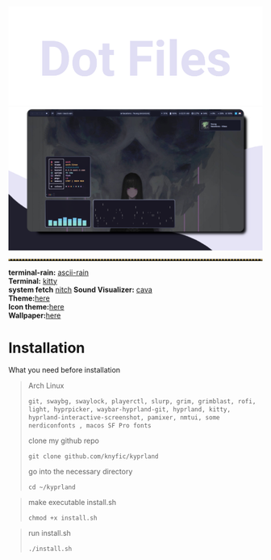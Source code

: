 ![dotfiles](https://github.com/knyfic/kyprland/blob/main/assets/dot.png?raw=true)
<br />
![rice05](https://github.com/knyfic/kyprland/blob/main/assets/desktop1.png?raw=true)

<!-- Horizontal Lines -->
<hr style="border-top: 3px dotted #998143">

**terminal-rain:** [ascii-rain](https://github.com/nkleemann/ascii-rain) <br />
**Terminal:** [kitty](https://github.com/kovidgoyal/kitty) <br />
**system fetch** [nitch](https://github.com/ssleert/nitch)
**Sound Visualizer:** [cava](https://github.com/karlstav/cava) <br />
**Theme:**[here](https://github.com/rose-pine/gtk) <br />
**Icon theme:**[here](https://github.com/TaylanTatli/Sevi) <br />
**Wallpaper:**[here](https://github.com/knyfic/kyprland/blob/main/wallpaper/hatask.jpeg) <br />
# Installation
What you need before installation <br />
>Arch Linux
>```
>git, swaybg, swaylock, playerctl, slurp, grim, grimblast, rofi, light, hyprpicker, waybar-hyprland-git, hyprland, kitty, hyprland-interactive-screenshot, pamixer, nmtui, some nerdiconfonts , macos SF Pro fonts
>```
>clone my github repo <br />
>```
>git clone github.com/knyfic/kyprland
>```
>
>go into the necessary directory <br />
>```
>cd ~/kyprland
>```

>make executable install.sh <br />
>```
>chmod +x install.sh
>```

>run install.sh <br />
>```
>./install.sh
>```
